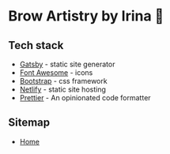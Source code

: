 # Brow Artistry by Irina :blue_heart:


## Tech stack

- [Gatsby](https://gatsbyjs.org/) - static site generator
- [Font Awesome](https://fontawesome.com/) - icons
- [Bootstrap](https://getbootstrap.com/) - css framework
- [Netlify](https://www.netlify.com/) - static site hosting
- [Prettier](https://prettier.io/) - An opinionated code formatter

## Sitemap

- [Home](https://marianalungu.io)
